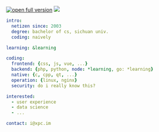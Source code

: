 [![open full version](https://badgen.net/badge/open/full%20version/27D5AC)](https://xpc.im/)
![](https://komarev.com/ghpvc/?username=xiaopc&color=brightgreen&label=page%20views)

```yaml
intro:
  netizen since: 2003
  degree: bachelor of cs, sichuan univ.
  coding: naively

learning: &learning

coding:
  frontend: {css, js, vue, ...}
  backend: {php, python, node: *learning, go: *learning}
  native: {c, cpp, qt, ...}
  operation: {linux, nginx}
  security: do i really know this?

interested:
  - user experience
  - data science
  - ...

contact: i@xpc.im

```